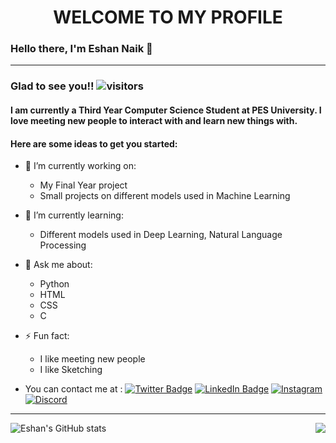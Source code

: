 <h1 align="center" >WELCOME TO MY PROFILE</h1>

### Hello there, I'm Eshan Naik 👋
______________________________________________________________________________________________________________________
### Glad to see you!!  ![visitors](https://visitor-badge.glitch.me/badge?page_id=eshannaik.visitor-badge)
#### I am currently a Third Year Computer Science Student at PES University. I love meeting new people to interact with and learn new things with.

#### Here are some ideas to get you started:

- 🔭 I’m currently working on:
     - My Final Year project 
     - Small projects on different models used in Machine Learning
- 🌱 I’m currently learning: 
     - Different models used in Deep Learning, Natural Language Processing
- 💬 Ask me about:
     - Python
     - HTML
     - CSS
     - C
- ⚡ Fun fact: 
     - I like meeting new people 
     - I like Sketching

- You can contact me at : 
[![Twitter Badge](https://img.shields.io/badge/Twitter-Profile-informational?style=flat&logo=twitter&logoColor=white&color=1CA2F1)](https://twitter.com/freesdir)
[![LinkedIn Badge](https://img.shields.io/badge/LinkedIn-Profile-informational?style=flat&logo=linkedin&logoColor=white&color=0D76A8&align)](https://https://www.linkedin.com/in/eshan-naik-567573197/)
[![Instagram](https://img.shields.io/badge/Instagram-Profile-informational?style=flat&logo=linkedin&logoColor=white&color=0D76A8&align)](https://https://www.instagram.com/eshan_naik_/)
[![Discord](https://img.shields.io/badge/Discord-Profile-informational?style=flat&logo=linkedin&logoColor=white&color=0D76A8&align)](https://https://discordapp.com/users/446243528650260482)
______________________________________________________________________________________________________________________________ 
![Eshan's GitHub stats](https://github-readme-stats.vercel.app/api?username=eshannaik&count_private=true&show_icons=true&theme=dark)     <img align="right" src="https://github-readme-stats.vercel.app/api/top-langs/?username=eshannaik&theme=dark" />
<!--
**eshannaik/eshannaik** is a ✨ _special_ ✨ repository because its `README.md` (this file) appears on your GitHub profile. 
